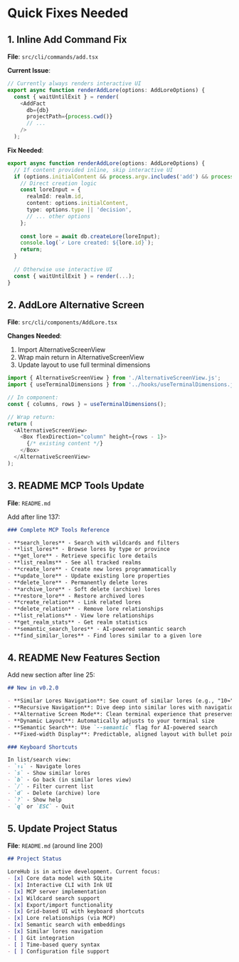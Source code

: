 # Quick Fixes Needed

## 1. Inline Add Command Fix

**File**: `src/cli/commands/add.tsx`

**Current Issue**: 
```typescript
// Currently always renders interactive UI
export async function renderAddLore(options: AddLoreOptions) {
  const { waitUntilExit } = render(
    <AddFact 
      db={db} 
      projectPath={process.cwd()}
      // ...
    />
  );
```

**Fix Needed**:
```typescript
export async function renderAddLore(options: AddLoreOptions) {
  // If content provided inline, skip interactive UI
  if (options.initialContent && process.argv.includes('add') && process.argv.length > 3) {
    // Direct creation logic
    const loreInput = {
      realmId: realm.id,
      content: options.initialContent,
      type: options.type || 'decision',
      // ... other options
    };
    
    const lore = await db.createLore(loreInput);
    console.log(`✓ Lore created: ${lore.id}`);
    return;
  }
  
  // Otherwise use interactive UI
  const { waitUntilExit } = render(...);
}
```

## 2. AddLore Alternative Screen

**File**: `src/cli/components/AddLore.tsx`

**Changes Needed**:
1. Import AlternativeScreenView
2. Wrap main return in AlternativeScreenView
3. Update layout to use full terminal dimensions

```typescript
import { AlternativeScreenView } from './AlternativeScreenView.js';
import { useTerminalDimensions } from '../hooks/useTerminalDimensions.js';

// In component:
const { columns, rows } = useTerminalDimensions();

// Wrap return:
return (
  <AlternativeScreenView>
    <Box flexDirection="column" height={rows - 1}>
      {/* existing content */}
    </Box>
  </AlternativeScreenView>
);
```

## 3. README MCP Tools Update

**File**: `README.md`

Add after line 137:

```markdown
### Complete MCP Tools Reference

- **search_lores** - Search with wildcards and filters
- **list_lores** - Browse lores by type or province
- **get_lore** - Retrieve specific lore details
- **list_realms** - See all tracked realms
- **create_lore** - Create new lores programmatically
- **update_lore** - Update existing lore properties
- **delete_lore** - Permanently delete lores
- **archive_lore** - Soft delete (archive) lores
- **restore_lore** - Restore archived lores
- **create_relation** - Link related lores
- **delete_relation** - Remove lore relationships
- **list_relations** - View lore relationships
- **get_realm_stats** - Get realm statistics
- **semantic_search_lores** - AI-powered semantic search
- **find_similar_lores** - Find lores similar to a given lore
```

## 4. README New Features Section

Add new section after line 25:

```markdown
## New in v0.2.0

- **Similar Lores Navigation**: See count of similar lores (e.g., "10≈") and press 's' to explore them
- **Recursive Navigation**: Dive deep into similar lores with navigation history ('b' to go back)
- **Alternative Screen Mode**: Clean terminal experience that preserves your scroll history
- **Dynamic Layout**: Automatically adjusts to your terminal size
- **Semantic Search**: Use `--semantic` flag for AI-powered search
- **Fixed-width Display**: Predictable, aligned layout with bullet points instead of emojis

### Keyboard Shortcuts

In list/search view:
- `↑↓` - Navigate lores
- `s` - Show similar lores
- `b` - Go back (in similar lores view)
- `/` - Filter current list
- `d` - Delete (archive) lore
- `?` - Show help
- `q` or `ESC` - Quit
```

## 5. Update Project Status

**File**: `README.md` (around line 200)

```markdown
## Project Status

LoreHub is in active development. Current focus:
- [x] Core data model with SQLite
- [x] Interactive CLI with Ink UI  
- [x] MCP server implementation
- [x] Wildcard search support
- [x] Export/import functionality
- [x] Grid-based UI with keyboard shortcuts
- [x] Lore relationships (via MCP)
- [x] Semantic search with embeddings
- [x] Similar lores navigation
- [ ] Git integration
- [ ] Time-based query syntax
- [ ] Configuration file support
```
